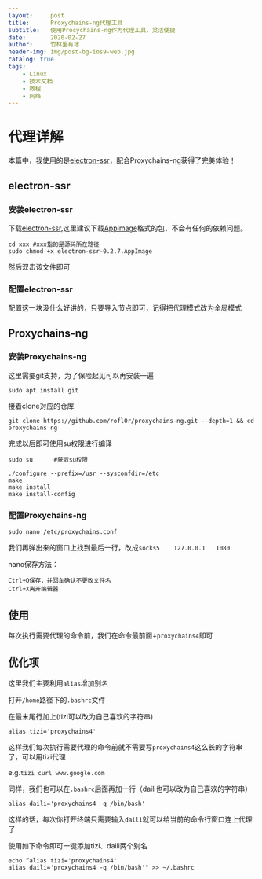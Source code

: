 ```yaml
---
layout:     post
title:      Proxychains-ng代理工具
subtitle:   使用Procychains-ng作为代理工具，灵活便捷
date:       2020-02-27
author:     竹林里有冰
header-img: img/post-bg-ios9-web.jpg
catalog: true
tags:
    - Linux
    - 技术文档
    - 教程
    - 网络
---
```

# 代理详解

本篇中，我使用的是[electron-ssr](https://github.com/shadowsocksrr/electron-ssr)，配合Proxychains-ng获得了完美体验！

## electron-ssr

### 安装electron-ssr

下载[electron-ssr](https://github.com/shadowsocksrr/electron-ssr/releases),这里建议下载[AppImage](https://github.com/shadowsocksrr/electron-ssr/releases/download/v0.2.7/electron-ssr-0.2.7.AppImage)格式的包，不会有任何的依赖问题。

```
cd xxx #xxx指的是源码所在路径
sudo chmod +x electron-ssr-0.2.7.AppImage
```

然后双击该文件即可

### 配置electron-ssr

配置这一块没什么好讲的，只要导入节点即可，记得把代理模式改为全局模式

## Proxychains-ng

### 安装Proxychains-ng

这里需要git支持，为了保险起见可以再安装一遍

```
sudo apt install git
```

接着clone对应的仓库

```
git clone https://github.com/rofl0r/proxychains-ng.git --depth=1 && cd proxychains-ng
```

完成以后即可使用su权限进行编译

```
sudo su      #获取su权限
```

```
./configure --prefix=/usr --sysconfdir=/etc
make 
make install
make install-config
```

### 配置Proxychains-ng

```
sudo nano /etc/proxychains.conf
```

我们再弹出来的窗口上找到最后一行，改成```socks5	127.0.0.1	1080```

nano保存方法：

```
Ctrl+O保存，并回车确认不更改文件名
Ctrl+X离开编辑器
```

## 使用

每次执行需要代理的命令前，我们在命令最前面+```proxychains4```即可

## 优化项

这里我们主要利用```alias```增加别名

打开```/home```路径下的```.bashrc```文件

在最末尾行加上(tizi可以改为自己喜欢的字符串)

```
alias tizi='proxychains4'
```

这样我们每次执行需要代理的命令前就不需要写```proxychains4```这么长的字符串了，可以用tizi代理

e.g.```tizi curl www.google.com```

同样，我们也可以在```.bashrc```后面再加一行（daili也可以改为自己喜欢的字符串）

```
alias daili='proxychains4 -q /bin/bash'
```

这样的话，每次你打开终端只需要输入```daili```就可以给当前的命令行窗口连上代理了

使用如下命令即可一键添加tizi、daili两个别名

```
echo “alias tizi='proxychains4'
alias daili='proxychains4 -q /bin/bash'" >> ~/.bashrc
```

